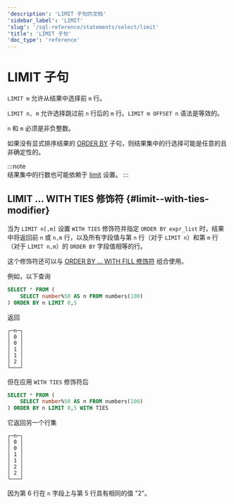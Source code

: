 ```yaml
---
'description': 'LIMIT 子句的文档'
'sidebar_label': 'LIMIT'
'slug': '/sql-reference/statements/select/limit'
'title': 'LIMIT 子句'
'doc_type': 'reference'
---
```



# LIMIT 子句

`LIMIT m` 允许从结果中选择前 `m` 行。

`LIMIT n, m` 允许选择跳过前 `n` 行后的 `m` 行。`LIMIT m OFFSET n` 语法是等效的。

`n` 和 `m` 必须是非负整数。

如果没有显式排序结果的 [ORDER BY](../../../sql-reference/statements/select/order-by.md) 子句，则结果集中的行选择可能是任意的且非确定性的。

:::note    
结果集中的行数也可能依赖于 [limit](../../../operations/settings/settings.md#limit) 设置。
:::

## LIMIT ... WITH TIES 修饰符 {#limit--with-ties-modifier}

当为 `LIMIT n[,m]` 设置 `WITH TIES` 修饰符并指定 `ORDER BY expr_list` 时，结果中将返回前 `n` 或 `n,m` 行，以及所有字段值与第 `n` 行（对于 `LIMIT n`）和第 `m` 行（对于 `LIMIT n,m`）的 `ORDER BY` 字段值相等的行。

这个修饰符还可以与 [ORDER BY ... WITH FILL 修饰符](/sql-reference/statements/select/order-by#order-by-expr-with-fill-modifier) 组合使用。

例如，以下查询

```sql
SELECT * FROM (
    SELECT number%50 AS n FROM numbers(100)
) ORDER BY n LIMIT 0,5
```

返回

```text
┌─n─┐
│ 0 │
│ 0 │
│ 1 │
│ 1 │
│ 2 │
└───┘
```

但在应用 `WITH TIES` 修饰符后

```sql
SELECT * FROM (
    SELECT number%50 AS n FROM numbers(100)
) ORDER BY n LIMIT 0,5 WITH TIES
```

它返回另一个行集

```text
┌─n─┐
│ 0 │
│ 0 │
│ 1 │
│ 1 │
│ 2 │
│ 2 │
└───┘
```

因为第 6 行在 `n` 字段上与第 5 行具有相同的值 "2"。
